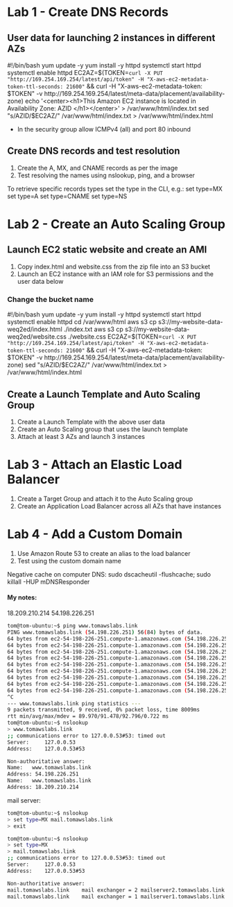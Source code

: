 # Lab 1 - Create DNS Records


## User data for launching 2 instances in different AZs

#!/bin/bash
yum update -y
yum install -y httpd
systemctl start httpd
systemctl enable httpd
EC2AZ=$(TOKEN=`curl -X PUT "http://169.254.169.254/latest/api/token" -H "X-aws-ec2-metadata-token-ttl-seconds: 21600"` && curl -H "X-aws-ec2-metadata-token: $TOKEN" -v http://169.254.169.254/latest/meta-data/placement/availability-zone)
echo '<center><h1>This Amazon EC2 instance is located in Availability Zone: AZID </h1></center>' > /var/www/html/index.txt
sed "s/AZID/$EC2AZ/" /var/www/html/index.txt > /var/www/html/index.html

- In the security group allow ICMPv4 (all) and port 80 inbound

## Create DNS records and test resolution

1. Create the A, MX, and CNAME records as per the image
2. Test resolving the names using nslookup, ping, and a browser

To retrieve specific records types set the type in the CLI, e.g.:
set type=MX
set type=A
set type=CNAME
set type=NS

# Lab 2 - Create an Auto Scaling Group

## Launch EC2 static website and create an AMI

1. Copy index.html and website.css from the zip file into an S3 bucket
2. Launch an EC2 instance with an IAM role for S3 permissions and the user data below

### Change the bucket name

#!/bin/bash
yum update -y
yum install -y httpd
systemctl start httpd
systemctl enable httpd
cd /var/www/html
aws s3 cp s3://my-website-data-weq2ed/index.html ./index.txt
aws s3 cp s3://my-website-data-weq2ed/website.css ./website.css
EC2AZ=$(TOKEN=`curl -X PUT "http://169.254.169.254/latest/api/token" -H "X-aws-ec2-metadata-token-ttl-seconds: 21600"` && curl -H "X-aws-ec2-metadata-token: $TOKEN" -v http://169.254.169.254/latest/meta-data/placement/availability-zone)
sed "s/AZID/$EC2AZ/" /var/www/html/index.txt > /var/www/html/index.html

## Create a Launch Template and Auto Scaling Group

1. Create a Launch Template with the above user data
2. Create an Auto Scaling group that uses the launch template
3. Attach at least 3 AZs and launch 3 instances


# Lab 3 - Attach an Elastic Load Balancer

1. Create a Target Group and attach it to the Auto Scaling group
2. Create an Application Load Balancer across all AZs that have instances

# Lab 4 - Add a Custom Domain

1. Use Amazon Route 53 to create an alias to the load balancer
2. Test using the custom domain name

Negative cache on computer DNS:
sudo dscacheutil -flushcache; sudo killall -HUP mDNSResponder


#### My notes:

18.209.210.214
54.198.226.251

```bash
tom@tom-ubuntu:~$ ping www.tomawslabs.link
PING www.tomawslabs.link (54.198.226.251) 56(84) bytes of data.
64 bytes from ec2-54-198-226-251.compute-1.amazonaws.com (54.198.226.251): icmp_seq=1 ttl=107 time=91.8 ms
64 bytes from ec2-54-198-226-251.compute-1.amazonaws.com (54.198.226.251): icmp_seq=2 ttl=107 time=91.3 ms
64 bytes from ec2-54-198-226-251.compute-1.amazonaws.com (54.198.226.251): icmp_seq=3 ttl=107 time=90.0 ms
64 bytes from ec2-54-198-226-251.compute-1.amazonaws.com (54.198.226.251): icmp_seq=4 ttl=107 time=90.9 ms
64 bytes from ec2-54-198-226-251.compute-1.amazonaws.com (54.198.226.251): icmp_seq=5 ttl=107 time=91.8 ms
64 bytes from ec2-54-198-226-251.compute-1.amazonaws.com (54.198.226.251): icmp_seq=6 ttl=107 time=92.8 ms
64 bytes from ec2-54-198-226-251.compute-1.amazonaws.com (54.198.226.251): icmp_seq=7 ttl=107 time=91.4 ms
64 bytes from ec2-54-198-226-251.compute-1.amazonaws.com (54.198.226.251): icmp_seq=8 ttl=107 time=91.6 ms
64 bytes from ec2-54-198-226-251.compute-1.amazonaws.com (54.198.226.251): icmp_seq=9 ttl=107 time=91.7 ms
^C
--- www.tomawslabs.link ping statistics ---
9 packets transmitted, 9 received, 0% packet loss, time 8009ms
rtt min/avg/max/mdev = 89.970/91.478/92.796/0.722 ms
tom@tom-ubuntu:~$ nslookup
> www.tomawslabs.link
;; communications error to 127.0.0.53#53: timed out
Server:		127.0.0.53
Address:	127.0.0.53#53

Non-authoritative answer:
Name:	www.tomawslabs.link
Address: 54.198.226.251
Name:	www.tomawslabs.link
Address: 18.209.210.214

```

mail server:
```bash
tom@tom-ubuntu:~$ nslookup
> set type=MX mail.tomawslabs.link
> exit

tom@tom-ubuntu:~$ nslookup
> set type=MX
> mail.tomawslabs.link
;; communications error to 127.0.0.53#53: timed out
Server:		127.0.0.53
Address:	127.0.0.53#53

Non-authoritative answer:
mail.tomawslabs.link	mail exchanger = 2 mailserver2.tomawslabs.link.
mail.tomawslabs.link	mail exchanger = 1 mailserver1.tomawslabs.link.
```